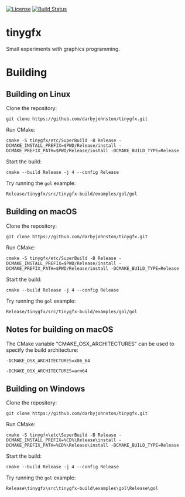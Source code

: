 [![License](https://img.shields.io/badge/License-BSD%203--Clause-blue.svg)](https://opensource.org/licenses/BSD-3-Clause)
[![Build Status](https://github.com/darbyjohnston/tinygfx/actions/workflows/ci-workflow.yml/badge.svg)](https://github.com/darbyjohnston/tinygfx/actions/workflows/ci-workflow.yml)

tinygfx
=======
Small experiments with graphics programming.

Building
========

Building on Linux
-----------------
Clone the repository:
```
git clone https://github.com/darbyjohnston/tinygfx.git
```
Run CMake:
```
cmake -S tinygfx/etc/SuperBuild -B Release -DCMAKE_INSTALL_PREFIX=$PWD/Release/install -DCMAKE_PREFIX_PATH=$PWD/Release/install -DCMAKE_BUILD_TYPE=Release
```
Start the build:
```
cmake --build Release -j 4 --config Release
```
Try running the `gol` example:
```
Release/tinygfx/src/tinygfx-build/examples/gol/gol
```

Building on macOS
-----------------
Clone the repository:
```
git clone https://github.com/darbyjohnston/tinygfx.git
```
Run CMake:
```
cmake -S tinygfx/etc/SuperBuild -B Release -DCMAKE_INSTALL_PREFIX=$PWD/Release/install -DCMAKE_PREFIX_PATH=$PWD/Release/install -DCMAKE_BUILD_TYPE=Release
```
Start the build:
```
cmake --build Release -j 4 --config Release
```
Try running the `gol` example:
```
Release/tinygfx/src/tinygfx-build/examples/gol/gol
```

Notes for building on macOS
---------------------------
The CMake variable "CMAKE_OSX_ARCHITECTURES" can be used to specify the build
architecture:
```
-DCMAKE_OSX_ARCHITECTURES=x86_64
```
```
-DCMAKE_OSX_ARCHITECTURES=arm64
```

Building on Windows
-------------------
Clone the repository:
```
git clone https://github.com/darbyjohnston/tinygfx.git
```
Run CMake:
```
cmake -S tinygfx\etc\SuperBuild -B Release -DCMAKE_INSTALL_PREFIX=%CD%\Release\install -DCMAKE_PREFIX_PATH=%CD%\Release\install -DCMAKE_BUILD_TYPE=Release
```
Start the build:
```
cmake --build Release -j 4 --config Release
```
Try running the `gol` example:
```
Release\tinygfx\src\tinygfx-build\examples\gol\Release\gol
```

